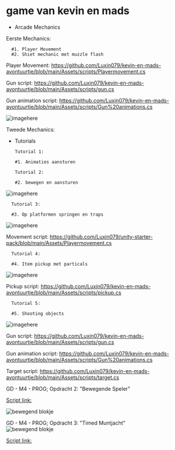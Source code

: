 # game van kevin en mads



- Arcade Mechanics

Eerste Mechanics:

      #1. Player Movement
      #2. Shiet mechanic met muzzle flash

Player Movement:
https://github.com/Luxin079/kevin-en-mads-avontuurtje/blob/main/Assets/scripts/Playermovement.cs

Gun script:
https://github.com/Luxin079/kevin-en-mads-avontuurtje/blob/main/Assets/scripts/gun.cs

Gun animation script:
https://github.com/Luxin079/kevin-en-mads-avontuurtje/blob/main/Assets/scripts/Gun%20animations.cs

![imagehere](Images/Animation.gif)


Tweede Mechanics:


- Tutorials

      Tutorial 1:

      #1. Animaties aansturen

      Tutorial 2: 
      
      #2. bewegen en aansturen

![imagehere](Images/Tutorial%20Animation.gif)
    

      Tutorial 3:

      #3. Op platformen springen en traps

![imagehere](Images/Tutorial%20Animation2.gif)
 
 Movement script:
 https://github.com/Luxin079/unity-starter-pack/blob/main/Assets/Playermovement.cs

      Tutorial 4:

      #4. Item pickup met particals


![imagehere](Images/Tutorial%20Animation3.gif)

Pickup script:
https://github.com/Luxin079/kevin-en-mads-avontuurtje/blob/main/Assets/scripts/pickup.cs

      Tutorial 5:

      #5. Shooting objects


![imagehere](Images/Tutorial%20Animation4.gif)

Gun script:
https://github.com/Luxin079/kevin-en-mads-avontuurtje/blob/main/Assets/scripts/gun.cs

Gun animation script:
https://github.com/Luxin079/kevin-en-mads-avontuurtje/blob/main/Assets/scripts/Gun%20animations.cs

Target script:
https://github.com/Luxin079/kevin-en-mads-avontuurtje/blob/main/Assets/scripts/target.cs
                                                                                                                                           
                                                                                                                                                                           
GD - M4 - PROG; Opdracht 2: "Bewegende Speler"

[Script link:](Assets/movement.cs)

![bewegend blokje](https://github.com/user-attachments/assets/decbc541-e17e-4089-9dd4-77836bdfcc3e)


                                                                                                                              

GD - M4 - PROG; Opdracht 3: "Timed Muntjacht"                                                                                                                
![bewegend blokje](https://github.com/user-attachments/assets/c3f215ae-0c3e-49cf-a5ab-2610bd90bd93)

[Script link:](Assets/Scenes/gamemanager.cs)


                                                                                                                                                                                                                                                                                                                                                                                                                                                                                                                           
                                                                                                                                                                                                                                                                                                                                                                                                                                                                                                                                          
                                                                                                                                                                                                                                                                                                                                                                                                                                                                                                                                          
                                                                                                                                                                                                                                                                                                                                                                                                                                                                                                                                          
                                                                                                                                                                                                                                                                                                                                                                                                                                                                                                                                          
                                                                                                                                                                                                                                                                                                                                                                                                                                                                                                                                          
                                                                                                                                                                                                                                                                                                                                                                                                                                                                                                                                          
                                                                                                                                                                                                                                                                                                                                                                                                                                                                                                                                          

